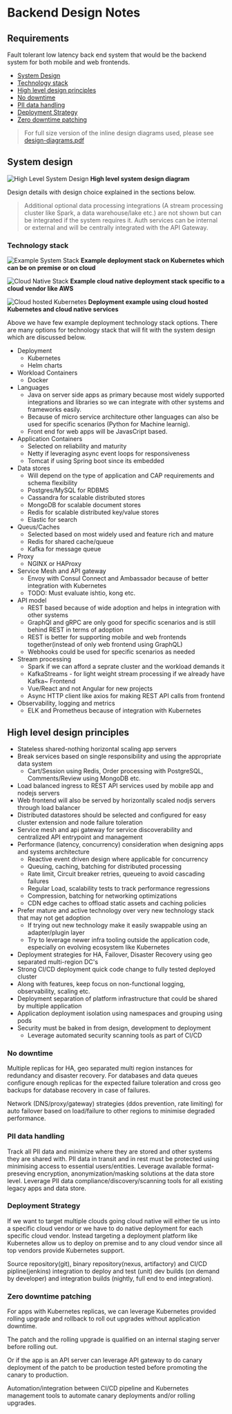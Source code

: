 # Backend Design Notes

## Requirements

Fault tolerant low latency back end system that would be the backend system for both mobile and web frontends.

- [System Design](#system-design)
- [Technology stack](#technology-stack)
- [High level design principles](#high-level-design-principles)
- [No downtime](#no-downtime)
- [PII data handling](#pii-data-handling)
- [Deployment Strategy](#deployment-strategy)
- [Zero downtime patching](#zero-downtime-patching)

> For full size version of the inline design diagrams used, please see [design-diagrams.pdf](design-diagrams.pdf)

## System design

![High Level System Design](system-design.png)
**High level system design diagram**

Design details with design choice explained in the sections below.

> Additional optional data processing integrations (A stream processing cluster like Spark, a data warehouse/lake etc.) are not shown but can be integrated if the system requires it. Auth services can be internal or external and will be centrally integrated with the API Gateway.

### Technology stack

![Example System Stack](example-system-stack.png)
**Example deployment stack on Kubernetes which can be on premise or on cloud**


![Cloud Native Stack](example-cloud-native-system-stack.png)
**Example cloud native deployment stack specific to a cloud vendor like AWS**

![Cloud hosted Kubernetes](example-cloud-hosted-kubernetes-stack.png)
**Deployment example using cloud hosted Kubernetes and cloud native services**

Above we have few example deployment technology stack options. There are many options for technology stack that will fit with the system design which are discussed below.

- Deployment
  - Kubernetes
  - Helm charts 
- Workload Containers
  - Docker
- Languages
  - Java on server side apps as primary because most widely supported integrations and libraries so
we can integrate with other systems and frameworks easily.
  - Because of micro service architecture other languages can also be used for specific scenarios (Python for Machine learnig).
  - Front end for web apps will be JavasCript based.
- Application Containers
  - Selected on reliability and maturity
  - Netty if leveraging async event loops for responsiveness
  - Tomcat if using Spring boot since its embedded
- Data stores
  - Will depend on the type of application and CAP requirements and schema flexibility
  - Postgres/MySQL for RDBMS
  - Cassandra for  scalable distributed stores
  - MongoDB for  scalable document stores
  - Redis for scalable distributed key/value stores
  - Elastic for search
- Queus/Caches
  - Selected based on most widely used and feature rich and mature
  - Redis for shared cache/queue
  - Kafka for message queue
- Proxy
  - NGINX or HAProxy
- Service Mesh and API gateway
  - Envoy with Consul Connect and Ambassador because of better integration with Kubernetes
  - TODO: Must evaluate ishtio, kong etc.
- API model
  - REST based because of wide adoption and helps in integration with other systems
  - GraphQl and gRPC are only good for specific scenarios and is still behind REST in terms of adoption
  - REST is better for supporting mobile and web frontends together(instead of only web frontend using GraphQL)
  - Webhooks could be used for specific scenarios as needed
- Stream processing
  - Spark if we can afford a seprate cluster and the workload demands it
  - KafkaStreams - for light weight stream processing if we already have Kafka~
Frontend
  - Vue/React and not Angular for new projects
  - Async HTTP client like axios for making REST API calls from frontend
- Observability, logging and metrics
  - ELK and Prometheus because of integration with Kubernetes

## High level design principles

- Stateless shared-nothing horizontal scaling app servers
- Break services based on single responsibility and using the appropriate data system
  - Cart/Session using Redis, Order processing with PostgreSQL, Comments/Review using MongoDB etc.
- Load balanced ingress to REST API services used by mobile app and nodejs servers
- Web frontend will also be served by horizontally scaled nodjs servers through load balancer
- Distributed datastores should be selected and configured for easy cluster extension and node failure toleration
- Service mesh and api gateway for service discoverability and centralized API entrypoint and management
- Performance (latency, concurrency) consideration when designing apps and systems architecture
  - Reactive event driven design where applicable for concurrency
  - Queuing, caching, batching for distributed processing
  - Rate limit, Circuit breaker retries, queueing to avoid cascading failures
  - Regular Load, scalability tests to track performance regressions
  - Compression, batching for networking optimizations
  - CDN edge caches to offload static assets and caching policies
- Prefer mature and active technology over very new technology stack that may not get adoption
  - If trying out new technology make it easily swappable using an adapter/plugin layer
  - Try to leverage newer infra tooling outside the application code, especially on evolving ecosystem like Kubernetes
- Deployment strategies for HA, Failover, Disaster Recovery using geo separated multi-region DC's
- Strong CI/CD deployment quick code change to fully tested deployed cluster
- Along with features, keep focus on non-functional logging, observability, scaling etc.
- Deployment separation of platform infrastructure that could be shared by multiple application
- Application deployment isolation using namespaces and grouping using pods
- Security must be baked in from design, development to deployment
  - Leverage automated security scanning tools as part of CI/CD

### No downtime

Multiple replicas for HA, geo separated multi region instances for redundancy and disaster recovery.
For databases and data queues configure enough replicas for the expected failure toleration and
cross geo backups for database recovery in case of failures.

Network (DNS/proxy/gateway) strategies (ddos prevention, rate limiting) for auto failover
based on load/failure to other regions to minimise degraded performance.

### PII data handling

Track all PII data and minimize where they are stored and other systems they are shared with.
PII data in transit and in rest must be protected using minimising access to essential users/entities.
Leverage available format-preseving encryption, anonymization/masking solutions at the data store level.
Leverage PII data compliance/discovery/scanning tools for all existing legacy apps and data store.

### Deployment Strategy

If we want to target multiple clouds going cloud native will either tie us
into a specific cloud vendor or we have to do native deployment for each specific cloud vendor.
Instead targeting a deployment platform like Kubernetes allow us to deploy on premise and to any cloud vendor
since all top vendors provide Kubernetes support.

Source repository(git), binary repository(nexus, artifactory) and CI/CD pipline(jenkins) integration to deploy and test (unit) dev builds (on demand by developer) and integration builds (nightly, full end to end integration).

### Zero downtime patching

For apps with Kubernetes replicas, we can leverage Kubernetes provided rolling upgrade and rollback to
roll out upgrades without application downtime.

The patch and the rolling upgrade is qualified on an internal staging server before rolling out.

Or if the app is an API server can leverage API gateway to do canary deployment of the patch to be production tested before promoting the canary to production.

Automation/integration between CI/CD pipeline and Kubernetes management tools to automate canary deployments and/or rolling upgrades.
